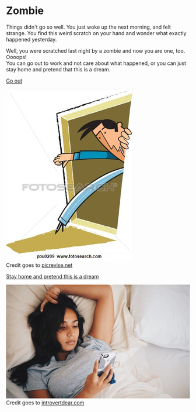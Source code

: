 # Zombie

Things didn't go so well. You just woke up the next morning, and felt strange. You find this weird scratch on your hand and wonder what exactly happened yesterday. 

Well, you were scratched last night by a zombie and now you are one, too. Oooops!    
You can go out to work and not care about what happened, or you can just stay home and pretend that this is a dream.

[Go out](go-out.md)    

![](../images/go-out.jpg)   
Credit goes to [picrevise.net](http://www.picrevise.net/edit.php)

[Stay home and pretend this is a dream](no-go-out.md)

![](../images/stay-home.jpg)   
Credit goes to [introvertdear.com](https://introvertdear.com/news/introvert-stay-home/)
